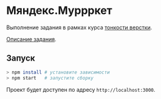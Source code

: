# Мяндекс.Муррркет

Выполнение задания в рамках курса [тонкости верстки](https://www.coursera.org/learn/tonkosti-verstki/ "Курс тонкости верстки").

[Описание задания](https://www.coursera.org/learn/tonkosti-verstki/peer/tu76K/miandieks-murrrkiet "Описание задания Мяндекс.Муррркет").

## Запуск
```bash
> npm install # установите зависимости
> npm start   # запустите сборку
```

Проект будет доступен по адресу `http://localhost:3000`.
